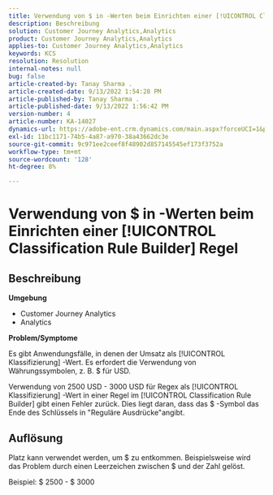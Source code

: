 ```yaml
---
title: Verwendung von $ in -Werten beim Einrichten einer [!UICONTROL Classification Rule Builder] Regel
description: Beschreibung
solution: Customer Journey Analytics,Analytics
product: Customer Journey Analytics,Analytics
applies-to: Customer Journey Analytics,Analytics
keywords: KCS
resolution: Resolution
internal-notes: null
bug: false
article-created-by: Tanay Sharma .
article-created-date: 9/13/2022 1:54:28 PM
article-published-by: Tanay Sharma .
article-published-date: 9/13/2022 1:56:42 PM
version-number: 4
article-number: KA-14027
dynamics-url: https://adobe-ent.crm.dynamics.com/main.aspx?forceUCI=1&pagetype=entityrecord&etn=knowledgearticle&id=789a4d90-6b33-ed11-9db1-002248086735
exl-id: 11bc1171-74b5-4a87-a970-38a43662dc3e
source-git-commit: 9c971ee2ceef8f48902d857145545ef173f3752a
workflow-type: tm+mt
source-wordcount: '128'
ht-degree: 8%

---
```


# Verwendung von $ in -Werten beim Einrichten einer [!UICONTROL Classification Rule Builder] Regel

## Beschreibung


<b>Umgebung</b>

- Customer Journey Analytics
- Analytics




<b>Problem/Symptome</b>

Es gibt Anwendungsfälle, in denen der Umsatz als [!UICONTROL Klassifizierung] -Wert. Es erfordert die Verwendung von Währungssymbolen, z. B. $ für USD.



Verwendung von 2500 USD - 3000 USD für Regex als [!UICONTROL Klassifizierung] -Wert in einer Regel im [!UICONTROL Classification Rule Builder] gibt einen Fehler zurück. Dies liegt daran, dass das $ -Symbol das Ende des Schlüssels in &quot;Reguläre Ausdrücke&quot;angibt.


## Auflösung


Platz kann verwendet werden, um $ zu entkommen. Beispielsweise wird das Problem durch einen Leerzeichen zwischen $ und der Zahl gelöst.

Beispiel: $ 2500 - $ 3000
